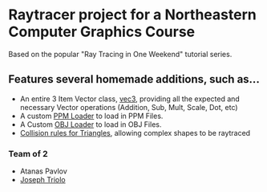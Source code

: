 # Raytracer project for a Northeastern Computer Graphics Course

Based on the popular "Ray Tracing in One Weekend" tutorial series. 

## Features several homemade additions, such as...
* An entire 3 Item Vector class, [vec3](https://github.com/avp55/Raytracer/blob/master/include/vec3.h), providing all the expected and necessary Vector operations (Addition, Sub, Mult, Scale, Dot, etc)
* A custom [PPM Loader](https://github.com/avp55/Raytracer/blob/master/include/ppmLoader.h) to load in PPM Files.
* A Custom [OBJ Loader](https://github.com/avp55/Raytracer/blob/master/include/OBJ.h) to load in OBJ Files.
* [Collision rules for Triangles](https://github.com/avp55/Raytracer/blob/master/include/triangleCanHit.h), allowing complex shapes to be raytraced

### Team of 2
* Atanas Pavlov
* [Joseph Triolo](https://github.com/jot22)
